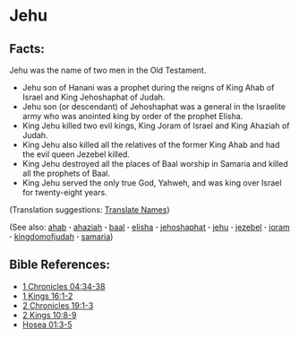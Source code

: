 # Jehu #

## Facts: ##

Jehu was the name of two men in the Old Testament.

* Jehu son of Hanani was a prophet during the reigns of King Ahab of Israel and King Jehoshaphat of Judah.
* Jehu son (or descendant) of Jehoshaphat was a general in the Israelite army who was anointed king by order of the prophet Elisha.
* King Jehu killed two evil kings,  King Joram of Israel and King Ahaziah of Judah.
* King Jehu also killed all the relatives of the former King Ahab and had the evil queen Jezebel killed.
* King Jehu destroyed all the places of Baal worship in Samaria and killed all the prophets of Baal.
* King Jehu served the only true God, Yahweh, and was king over Israel for twenty-eight years.

(Translation suggestions: [Translate Names](https://git.door43.org/Door43/en-ta-translate-vol1/src/master/content/translate_names.md))

(See also: [ahab](../other/ahab.md) **·** [ahaziah](../other/ahaziah.md) **·** [baal](../other/baal.md) **·** [elisha](../other/elisha.md) **·** [jehoshaphat](../other/jehoshaphat.md) **·** [jehu](../other/jehu.md) **·** [jezebel](../other/jezebel.md) **·** [joram](../other/joram.md) **·** [kingdomofjudah](../other/kingdomofjudah.md) **·** [samaria](../other/samaria.md))

## Bible References: ##

* [1 Chronicles 04:34-38](https://door43.org/en/bible/notes/1ch/04/34)
* [1 Kings 16:1-2](https://door43.org/en/bible/notes/1ki/16/01)
* [2 Chronicles 19:1-3](https://door43.org/en/bible/notes/2ch/19/01)
* [2 Kings 10:8-9](https://door43.org/en/bible/notes/2ki/10/08)
* [Hosea 01:3-5](https://door43.org/en/bible/notes/hos/01/03)


